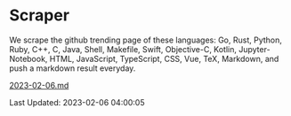 # Scraper

We scrape the github trending page of these languages: Go, Rust, Python, Ruby, C++, C, Java, Shell, Makefile, Swift, Objective-C, Kotlin, Jupyter-Notebook, HTML, JavaScript, TypeScript, CSS, Vue, TeX, Markdown, and push a markdown result everyday.

[2023-02-06.md](https://github.com/yangwenmai/github-trending-backup/blob/master/2023-02-06.md)

Last Updated: 2023-02-06 04:00:05